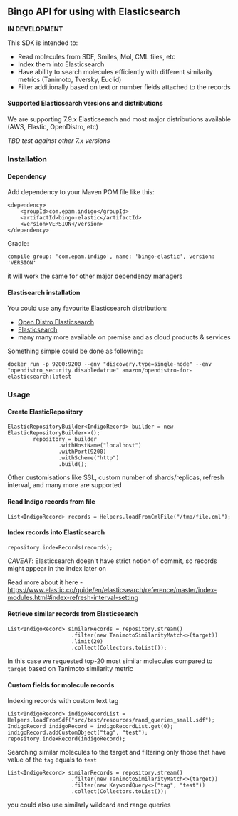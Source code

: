 ## Bingo API for using with Elasticsearch 

**IN DEVELOPMENT**

This SDK is intended to:

- Read molecules from SDF, Smiles, Mol, CML files, etc
- Index them into Elasticsearch
- Have ability to search molecules efficiently with different similarity metrics (Tanimoto, Tversky, Euclid)
- Filter additionally based on text or number fields attached to the records

#### Supported Elasticsearch versions and distributions

We are supporting 7.9.x Elasticsearch and most major distributions available (AWS, Elastic, OpenDistro, etc)

*TBD test against other 7.x versions*

### Installation

#### Dependency

Add dependency to your Maven POM file like this:

```
<dependency>
    <groupId>com.epam.indigo</groupId>
    <artifactId>bingo-elastic</artifactId>
    <version>VERSION</version>
</dependency>
```

Gradle:

```
compile group: 'com.epam.indigo', name: 'bingo-elastic', version: 'VERSION'
```

it will work the same for other major dependency managers

#### Elastisearch installation

You could use any favourite Elasticsearch distribution:

- [Open Distro Elasticsearch](https://opendistro.github.io/for-elasticsearch-docs/docs/install/)
- [Elasticsearch](https://www.elastic.co/guide/en/elasticsearch/reference/current/install-elasticsearch.html)
- many many more available on premise and as cloud products & services

Something simple could be done as following:

```
docker run -p 9200:9200 --env "discovery.type=single-node" --env "opendistro_security.disabled=true" amazon/opendistro-for-elasticsearch:latest
```

### Usage 

#### Create ElasticRepository

```
ElasticRepositoryBuilder<IndigoRecord> builder = new ElasticRepositoryBuilder<>();
        repository = builder
                .withHostName("localhost")
                .withPort(9200)
                .withScheme("http")
                .build();
```

Other customisations like SSL, custom number of shards/replicas, refresh interval, and many more are supported

#### Read Indigo records from file

```
List<IndigoRecord> records = Helpers.loadFromCmlFile("/tmp/file.cml");
```

#### Index records into Elasticsearch

```
repository.indexRecords(records);
```

*CAVEAT*: Elasticsearch doesn't have strict notion of commit, so records might appear in the index later on

Read more about it here -  https://www.elastic.co/guide/en/elasticsearch/reference/master/index-modules.html#index-refresh-interval-setting

#### Retrieve similar records from Elasticsearch

```
List<IndigoRecord> similarRecords = repository.stream()
                    .filter(new TanimotoSimilarityMatch<>(target))
                    .limit(20)
                    .collect(Collectors.toList());
```

In this case we requested top-20 most similar molecules compared to `target` based on Tanimoto similarity metric

#### Custom fields for molecule records

Indexing records with custom text tag

```
List<IndigoRecord> indigoRecordList = Helpers.loadFromSdf("src/test/resources/rand_queries_small.sdf");
IndigoRecord indigoRecord = indigoRecordList.get(0);
indigoRecord.addCustomObject("tag", "test");
repository.indexRecord(indigoRecord);
```

Searching similar molecules to the target and filtering only those that have value of the `tag` equals to `test`

```
List<IndigoRecord> similarRecords = repository.stream()
                    .filter(new TanimotoSimilarityMatch<>(target))
                    .filter(new KeywordQuery<>("tag", "test"))
                    .collect(Collectors.toList());
```

you could also use similarly wildcard and range queries
